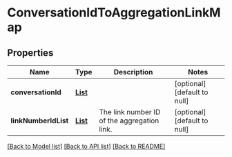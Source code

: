 # ConversationIdToAggregationLinkMap
## Properties

Name | Type | Description | Notes
------------ | ------------- | ------------- | -------------
**conversationId** | [**List**](integer.md) |  | [optional] [default to null]
**linkNumberIdList** | [**List**](integer.md) | The link number ID of the aggregation link. | [optional] [default to null]

[[Back to Model list]](../README.md#documentation-for-models) [[Back to API list]](../README.md#documentation-for-api-endpoints) [[Back to README]](../README.md)

